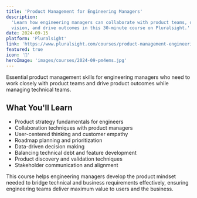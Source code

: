 ```yaml
---
title: 'Product Management for Engineering Managers'
description:
  'Learn how engineering managers can collaborate with product teams, define
  vision, and drive outcomes in this 30-minute course on Pluralsight.'
date: 2024-09-15
platform: 'Pluralsight'
link: 'https://www.pluralsight.com/courses/product-management-engineering-managers'
featured: true
icon: '🎯'
heroImage: 'images/courses/2024-09-pm4ems.jpg'
---
```


Essential product management skills for engineering managers who need to work
closely with product teams and drive product outcomes while managing technical
teams.

## What You'll Learn

- Product strategy fundamentals for engineers
- Collaboration techniques with product managers
- User-centered thinking and customer empathy
- Roadmap planning and prioritization
- Data-driven decision making
- Balancing technical debt and feature development
- Product discovery and validation techniques
- Stakeholder communication and alignment

This course helps engineering managers develop the product mindset needed to
bridge technical and business requirements effectively, ensuring engineering
teams deliver maximum value to users and the business.
